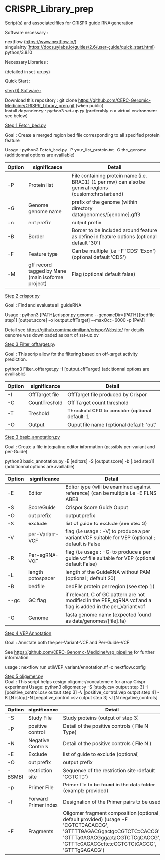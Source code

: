
# CRISPR_Library_prep
Script(s) and associated files for CRISPR guide RNA generation

Software necessary :

nextflow (https://www.nextflow.io/)  
singulairty (https://docs.sylabs.io/guides/2.6/user-guide/quick_start.html)  
python/3.8.10

Necessary Libraries :

(detailed in set-up.py)

Quick Start :

<ins> step 0) Software :  </ins>
   
Download this repository : git clone https://github.com/CERC-Genomic-Medicine/CRISPR_Library_prep.git (when public)  
Install dependency : python3 set-up.py (preferably in a virtual environment see below)    

<ins> Step 1 Fetch_bed.py </ins> 

Goal : Create a merged region bed file corresponding to all specified protein feature 

Usage : python3 Fetch_bed.py -P your_list_protein.txt -G the_genome (additionnal options are availlable)  
 
| Option     | significance | Detail |
| ---      | ---       | ---       |
| -P | Protein list | File containing protein name (i.e. BRAC1) (1 per row) can also be general regions (custom:chr:start:end) |
| -G     | Genome genome name | prefix of the genome (within directory data/genomes/[genome].gff3 |
| -o | out prefix | output prefix |
| -B | Border | Border to be included around feature as define in feature options (optional default '30')|
| -F | Feature type | Can be multiple (i.e -F 'CDS' 'Exon') (optional default 'CDS')|
| -M | gff record tagged by Mane (main isoforme project) | Flag (optional default false) |


<ins> Step 2 crispor.py </ins> 

Goal : Find and evaluate all guideRNA

Usage : python3 [PATH]/crispor.py genome --genomeDir=[PATH] [bedfile step1] [output.score] -o [output.offTarget] --maxOcc=6000 -p [PAM]

Detail see https://github.com/maximilianh/crisporWebsite/ for details
genome was downloaded as part of set-up.py

<ins> Step 3 Filter_offtarget.py </ins> 

Goal : This scrip allow for the filtering based on off-target activity prediction. 
 
python3 Filter_offtarget.py -I [output.offTarget] (additionnal options are availlable)   

| Option     | significance | Detail |
| ---      | ---       | ---       |
| -I | OffTarget file | OffTarget file produced by Crispor |
| -C     | CountTreshold | Off Target count threshold |
| -T | Treshold | Threshold CFD to consider (optional default: 1 |
| -O | Output | Ouput file name (optional default: 'out'|

 
<ins> Step 3 basic_annotation.py </ins> 

Goal : Create a file integrating editor information (possibly per-variant and per-Guide)

python3 basic_annotation.py -E [editors] -S [output.score] -b [.bed step1] (additionnal options are availlable)  

| Option     | significance | Detail |
| ---      | ---       | ---       |
| -E | Editor | Editor type (will be examined against reference) (can be multiple i.e -E FLNS ABE8 |
| -S     | ScoreGuide | Crispor Score Guide Ouput |
| -O | out prefix | output prefix |
| -X | exclude | list of guide to exclude (see step 3)|
| -V | per-Variant-VCF | flag (i.e usage : -V) to produce a per variant VCF suitable for VEP (optional ; default is False|
| -R | Per-sgRNA-VCF | flag (i.e usage : -G) to produce a per guide vcf file suitable for VEP (optional default False) |
| -L | length potospacer | length of the GuideRNA without PAM (optional ; default 20) |
| -B | bedfile | bedFile protein per region (see step 1) |
| --gc | GC flag | if relevant, C of GC pattern are not modified in the PER_sgRNA vcf and a flag is added in the per_Variant vcf  |
| -G | Genome | fasta genome name (expected found as data/genomes/[file].fa) |



<ins> Step 4 VEP Annotation </ins> 

Goal : Annotate both the per-Variant-VCF and Per-Guide-VCF

See https://github.com/CERC-Genomic-Medicine/vep_pipeline for further information

usage : nextflow run util/VEP_variant/Annotation.nf -c nextflow.config   
  
<ins> Step 5 oligomer.py </ins>  
Goal : This script helps design oligomer/concatemere for array Crispr experiment
Usage: python3 oligomer.py -S [study.csv output step 3] -I [positive_control.csv output step 3] -V [positive_control.vep output step 4] -K [N istop] -N [negative_control.csv output step 3] -J [N negative_controls]  

| Option     | significance | Detail |
| ---      | ---       | ---       |
|  -S    |  Study File  | Study proteins (output of step 3) |
|   -P    |     positive control  | Detail of the positive controls ( File N Type) |
|   -N    |     Negative Controls   | Detail of the positive controls ( File N )|
| -E | Exclude | list of guide to exclude (optional)|
| -O | out prefix | output prefix |
| -BSMBI | restriction site | Sequence of the restriction site (default 'CGTCTC')  |
| -p | Primer File | Primer file to be found in the data folder (example provided)|
| -f | Forward Primer index | Designation of the Primer pairs to be used |
| -F | Fragments | Oligomer fragment composition (optional ; default provided) (usage -F 'CGTCTCACACCG', 'GTTTTGAGACGgactgcCGTCTCcCACCG', 'GTTTaGAGACGggactaCGTCTCgCACCG', 'GTTTcGAGACGcttctcCGTCTCtCACCG', 'GTTTgGAGACG') |


